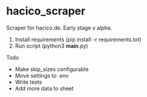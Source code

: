 # hacico_scraper
Scraper for hacico.de. Early stage v alpha.

1. Install requirements (pip install -r requirements.txt)
2. Run script (python3 __main__.py)


Todo
- Make skip_sizes configurable
- Move settings to .env
- Write tests
- Add more data to sheet
